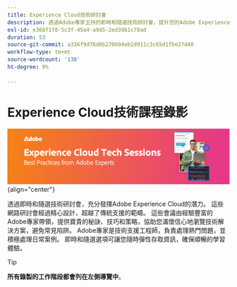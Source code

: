 ```yaml
---
title: Experience Cloud技術研討會
description: 透過Adobe專家主持的即時和隨選技術研討會，提升您的Adobe Experience Cloud技能。 隨時取得可操作的提示和策略，以提供順暢的學習體驗。
exl-id: e368f1f8-5c3f-45a4-a9d5-2ed39b1c78ad
duration: 53
source-git-commit: a336f9d76d0b270694eb2d911c3c65d1fbe27d40
workflow-type: tm+mt
source-wordcount: '138'
ht-degree: 0%

---
```


# Experience Cloud技術課程錄影


![Experience Cloud技術研討會](./assets/tech-sessions-banner.png){align="center"}

透過即時和隨選技術研討會，充分發揮Adobe Experience Cloud的潛力。 這些網路研討會經過精心設計，超越了傳統支援的範疇。 這些會議由經驗豐富的Adobe專家帶領，提供寶貴的秘訣、技巧和策略，協助您滿懷信心地瀏覽技術解決方案，避免常見陷阱。 Adobe專家是技術支援工程師，負責處理熱門問題，並積極處理日常案例。 即時和隨選選項可讓您隨時彈性存取資訊，確保順暢的學習體驗。

>[!TIP]
>
>**所有錄製的工作階段都會列在左側導覽中**。

<!--

## Featured

<table>
  <tr>
   <td>
      <a href="2022/cross-channel.md">
      <img alt="Level up Your Cross-channel Marketing with Adobe [!DNL Campaign Classic]" src="assets/cross-channel.png"/>
      </a>
      <div>
         <a href="./2022/cross-channel.md"><strong>Level up Your Cross-channel Marketing with Adobe [!DNL Campaign Classic]</strong></a>
         <br/>
      </div>
   </td>
   <td>
      <a href="2022/integrations.md">
      <img alt="Adobe [!DNL Campaign] integrations with a marketing ecosystem" src="assets/integrations.png"/>
      </a>
      <div>
         <a href="./2022/integrations.md"><strong>Adobe [!DNL Campaign] integrations with a marketing ecosystem</strong></a>
         <br/>
      </div>
   </td>
   <td>
      <a href="2022/tips.md">
      <img alt="Time saving tips from a pro" src="./assets/tips.png"/>
      </a>
      <div>
         <a href="2022/tips.md"><strong>Time saving tips from a pro</strong></a>
         <br/>
      </div>
   </td>
</table>

-->
